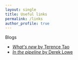 ```yaml
---
layout: single
title: Useful links
permalink: /links
author_profile: true
---
```


Blogs

* [*What's new* by Terence Tao](https://terrytao.wordpress.com/)
* [*In the pipeline* by Derek Lowe](https://blogs.sciencemag.org/pipeline/)
